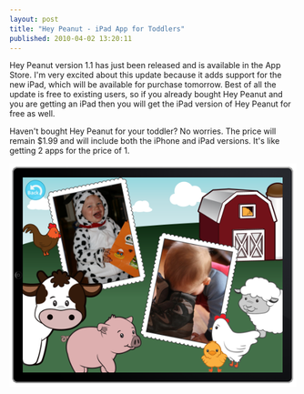 ```yaml
---
layout: post
title: "Hey Peanut - iPad App for Toddlers"
published: 2010-04-02 13:20:11
---
```

Hey Peanut version 1.1 has just been released and is available in the App Store. I'm very excited about this update because it adds support for the new iPad, which will be available for purchase tomorrow. Best of all the update is free to existing users, so if you already bought Hey Peanut and you are getting an iPad then you will get the iPad version of Hey Peanut for free as well.

Haven't bought Hey Peanut for your toddler? No worries. The price will remain $1.99 and will include both the iPhone and iPad versions. It's like getting 2 apps for the price of 1.

![HeyPeanut-iPad-Sample.png](/images/blog/2010-04-02-HeyPeanut-iPad-Sample.png)

